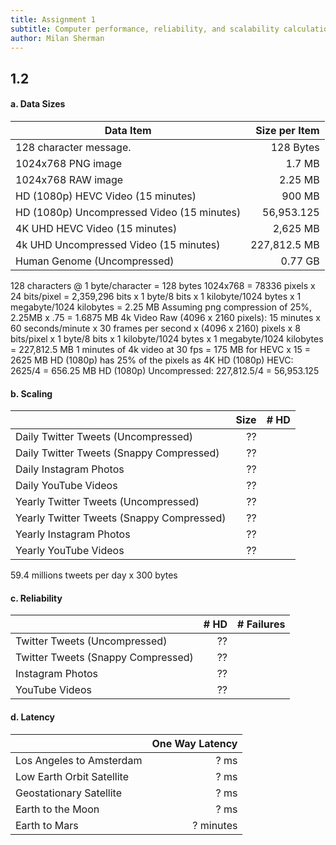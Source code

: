 ```yaml
---
title: Assignment 1
subtitle: Computer performance, reliability, and scalability calculation
author: Milan Sherman
---
```


## 1.2 

#### a. Data Sizes

| Data Item                                  | Size per Item | 
|--------------------------------------------|--------------:|
| 128 character message.                     | 128 Bytes     |
| 1024x768 PNG image                         | 1.7 MB        |
| 1024x768 RAW image                         | 2.25 MB       | 
| HD (1080p) HEVC Video (15 minutes)         | 900 MB        |
| HD (1080p) Uncompressed Video (15 minutes) | 56,953.125    |
| 4K UHD HEVC Video (15 minutes)             | 2,625 MB      |
| 4k UHD Uncompressed Video (15 minutes)     | 227,812.5 MB  |
| Human Genome (Uncompressed)                | 0.77 GB       |

128 characters @ 1 byte/character = 128 bytes
1024x768 = 78336 pixels x 24 bits/pixel = 2,359,296 bits x 1 byte/8 bits x 1 kilobyte/1024 bytes x 1 megabyte/1024 kilobytes = 2.25 MB
Assuming png compression of 25%, 2.25MB x .75 = 1.6875 MB
4k Video Raw (4096 x 2160 pixels): 
15 minutes x 60 seconds/minute x 30 frames per second x (4096 x 2160) pixels x 8 bits/pixel x 1 byte/8 bits x 1 kilobyte/1024 bytes x 1 megabyte/1024 kilobytes = 227,812.5 MB
1 minutes of 4k video at 30 fps = 175 MB for HEVC x 15 = 2625 MB
HD (1080p) has 25% of the pixels as 4K
HD (1080p) HEVC:  2625/4 = 656.25 MB
HD (1080p) Uncompressed: 227,812.5/4 = 56,953.125

#### b. Scaling

|                                           | Size     | # HD | 
|-------------------------------------------|---------:|-----:|
| Daily Twitter Tweets (Uncompressed)       | ??       |      |
| Daily Twitter Tweets (Snappy Compressed)  | ??       |      |
| Daily Instagram Photos                    | ??       |      |
| Daily YouTube Videos                      | ??       |      |
| Yearly Twitter Tweets (Uncompressed)      | ??       |      |
| Yearly Twitter Tweets (Snappy Compressed) | ??       |      |
| Yearly Instagram Photos                   | ??       |      |
| Yearly YouTube Videos                     | ??       |      |

59.4 millions tweets per day x 300 bytes 

#### c. Reliability
|                                    | # HD | # Failures |
|------------------------------------|-----:|-----------:|
| Twitter Tweets (Uncompressed)      | ??   |            |
| Twitter Tweets (Snappy Compressed) | ??   |            |
| Instagram Photos                   | ??   |            |
| YouTube Videos                     | ??   |            |

#### d. Latency

|                           | One Way Latency      |
|---------------------------|---------------------:|
| Los Angeles to Amsterdam  | ? ms                 |
| Low Earth Orbit Satellite | ? ms                 |
| Geostationary Satellite   | ? ms                 |
| Earth to the Moon         | ? ms                 |
| Earth to Mars             | ? minutes            | 
